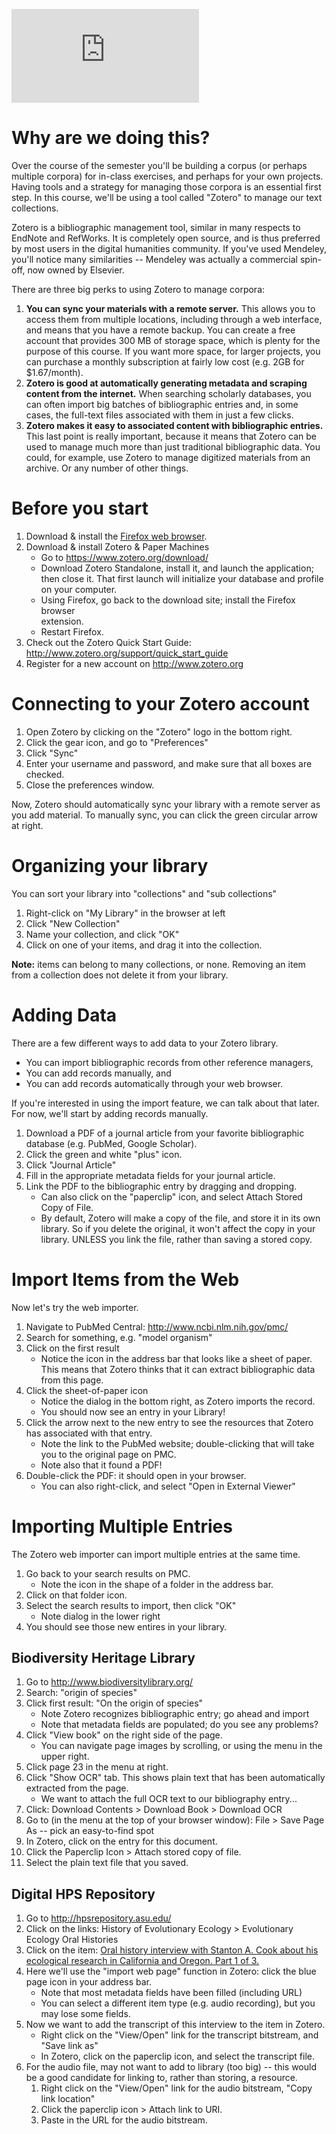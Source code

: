 [![IMAGE ALT TEXT](http://vimeo.com/api/v2/video/84316405.json?callback=showThumb)](https://player.vimeo.com/video/84316405 "Building a Text Collection with Zotero")

Why are we doing this?
======================

Over the course of the semester you'll be building a corpus (or perhaps multiple
corpora) for in-class exercises, and perhaps for your own projects. Having tools
and a strategy for managing those corpora is an essential first step. In this
course, we'll be using a tool called "Zotero" to manage our text collections.

Zotero is a bibliographic management tool, similar in many respects to EndNote
and RefWorks. It is completely open source, and is thus preferred by most users
in the digital humanities community. If you've used Mendeley, you'll notice many
similarities -- Mendeley was actually a commercial spin-off, now owned by
Elsevier.

There are three big perks to using Zotero to manage corpora:

1. **You can sync your materials with a remote server.** This allows you to
   access them from multiple locations, including through a web interface, and
   means that you have a remote backup. You can create a free account that
   provides 300 MB of storage space, which is plenty for the purpose of this
   course. If you want more space, for larger projects, you can purchase a
   monthly subscription at fairly low cost (e.g. 2GB for $1.67/month).
2. **Zotero is good at automatically generating metadata and scraping content
   from the internet.** When searching scholarly databases, you can often import
   big batches of bibliographic entries and, in some cases, the full-text files
   associated with them in just a few clicks.
3. **Zotero makes it easy to associated content with bibliographic entries.**
   This last point is really important, because it means that Zotero can
   be used to manage much more than just traditional bibliographic data. You
   could, for example, use Zotero to manage digitized materials from an archive.
   Or any number of other things.

Before you start
================

1. Download & install the [Firefox web browser](http://www.mozilla.org/en-US/firefox/new/).
2. Download & install Zotero & Paper Machines
   * Go to https://www.zotero.org/download/
   * Download Zotero Standalone, install it, and launch the application; then
     close it. That first launch will initialize your database and profile on
     your computer.
   * Using Firefox, go back to the download site; install the Firefox browser  
     extension.
   * Restart Firefox.
3. Check out the Zotero Quick Start Guide: http://www.zotero.org/support/quick_start_guide
4. Register for a new account on http://www.zotero.org

Connecting to your Zotero account
=================================

1. Open Zotero by clicking on the "Zotero" logo in the bottom right.
2. Click the gear icon, and go to "Preferences"
3. Click "Sync"
4. Enter your username and password, and make sure that all boxes are checked.
5. Close the preferences window.

Now, Zotero should automatically sync your library with a remote server as you
add material. To manually sync, you can click the green circular arrow at right.

Organizing your library
=======================

You can sort your library into "collections" and "sub collections"

1. Right-click on "My Library" in the browser at left
2. Click "New Collection"
3. Name your collection, and click "OK"
4. Click on one of your items, and drag it into the collection.

**Note:** items can belong to many collections, or none. Removing an item from a
collection does not delete it from your library.

Adding Data
===========

There are a few different ways to add data to your Zotero library.

- You can import bibliographic records from other reference managers,  
- You can add records manually, and
- You can add records automatically through your web browser.

If you're interested in using the import feature, we can talk about that later.
For now, we'll start by adding records manually.

1. Download a PDF of a journal article from your favorite bibliographic database
   (e.g. PubMed, Google Scholar).
2. Click the green and white "plus" icon.
3. Click "Journal Article"
4. Fill in the appropriate metadata fields for your journal article.
5. Link the PDF to the bibliographic entry by dragging and dropping.
   * Can also click on the "paperclip" icon, and select Attach Stored Copy of
     File.
   * By default, Zotero will make a copy of the file, and store it in its own
     library. So if you delete the original, it won't affect the copy in your
     library. UNLESS you link the file, rather than saving a stored copy.


Import Items from the Web
=========================

Now let's try the web importer.

1. Navigate to PubMed Central: http://www.ncbi.nlm.nih.gov/pmc/
2. Search for something, e.g. "model organism"
3. Click on the first result
   * Notice the icon in the address bar that looks like a sheet of paper. This
     means that Zotero thinks that it can extract bibliographic data from this
     page.
4. Click the sheet-of-paper icon
   * Notice the dialog in the bottom right, as Zotero imports the record.
   * You should now see an entry in your Library!
5. Click the arrow next to the new entry to see the resources that Zotero has
   associated with that entry.
   * Note the link to the PubMed website; double-clicking that will take you to
     the original page on PMC.
   * Note also that it found a PDF!
6. Double-click the PDF: it should open in your browser.
   * You can also right-click, and select "Open in External Viewer"

Importing Multiple Entries
==========================

The Zotero web importer can import multiple entries at the same time.

1. Go back to your search results on PMC.
   * Note the icon in the shape of a folder in the address bar.
2. Click on that folder icon.
3. Select the search results to import, then click "OK"
   * Note dialog in the lower right
4. You should see those new entires in your library.

Biodiversity Heritage Library
-----------------------------

1. Go to http://www.biodiversitylibrary.org/
2. Search: "origin of species"
3. Click first result: "On the origin of species"
   * Note Zotero recognizes bibliographic entry; go ahead and import
   * Note that metadata fields are populated; do you see any problems?
4. Click "View book" on the right side of the page.
   * You can navigate page images by scrolling, or using the menu in the upper
     right.
5. Click page 23 in the menu at right.
6. Click "Show OCR" tab. This shows plain text that has been automatically
   extracted from the page.
   * We want to attach the full OCR text to our bibliography entry...
7. Click: Download Contents > Download Book > Download OCR
8. Go to (in the menu at the top of your browser window): File > Save Page As --
   pick an easy-to-find spot
9. In Zotero, click on the entry for this document.
10. Click the Paperclip Icon > Attach stored copy of file.
11. Select the plain text file that you saved.

Digital HPS Repository
----------------------

1. Go to http://hpsrepository.asu.edu/
2. Click on the links: History of Evolutionary Ecology > Evolutionary Ecology
   Oral Histories
3. Click on the item: [Oral history interview with Stanton A. Cook about his
   ecological research in California and Oregon. Part 1 of 3.](http://hpsrepository.asu.edu/handle/10776/6096)
4. Here we'll use the "import web page" function in Zotero: click the blue page
   icon in your address bar.
   * Note that most metadata fields have been filled (including URL)
   * You can select a different item type (e.g. audio recording), but you may
     lose some fields.
5. Now we want to add the transcript of this interview to the item in Zotero.
   * Right click on the "View/Open" link for the transcript bitstream, and
      "Save link as"
   * In Zotero, click on the paperclip icon, and select the transcript file.
6. For the audio file, may not want to add to library (too big) -- this would be
   a good candidate for linking to, rather than storing, a resource.
   1. Right click on the "View/Open" link for the audio bitstream, "Copy link
      location"
   2. Click the paperclip icon > Attach link to URI.
   3. Paste in the URL for the audio bitstream.
